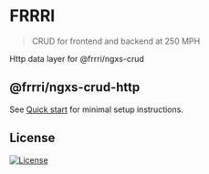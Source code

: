 # FRRRI

> CRUD for frontend and backend at 250 MPH

Http data layer for @frrri/ngxs-crud

## @frrri/ngxs-crud-http

See [Quick start](https://bitflut.gitbook.io/lyxs/) for minimal setup instructions.

## License

[![License](http://img.shields.io/:license-mit-blue.svg?style=flat-square)](http://badges.mit-license.org)